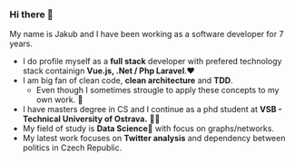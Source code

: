 ### Hi there 👋

My name is Jakub and I have been working as a software developer for 7 years. 

- I do profile myself as a **full stack** developer with prefered technology stack containign **Vue.js, .Net / Php Laravel**.:heart:
- I am big fan of clean code, **clean architecture** and **TDD**.
    - Even though I sometimes strougle to apply these concepts to my own work. :see_no_evil:
- I have masters degree in CS and I continue as a phd student at **VSB - Technical University of Ostrava.** :man_teacher:
- My field of study is **Data Science**:test_tube: with focus on graphs/networks. 
- My latest work focuses on **Twitter analysis** and dependency between politics in Czech Republic.
<!--
**PlesnikJakub/PlesnikJakub** is a ✨ _special_ ✨ repository because its `README.md` (this file) appears on your GitHub profile.

Here are some ideas to get you started:

- 🔭 I’m currently working on ...
- 🌱 I’m currently learning ...
- 👯 I’m looking to collaborate on ...
- 🤔 I’m looking for help with ...
- 💬 Ask me about ...
- 📫 How to reach me: ...
- 😄 Pronouns: ...
- ⚡ Fun fact: ...
-->
